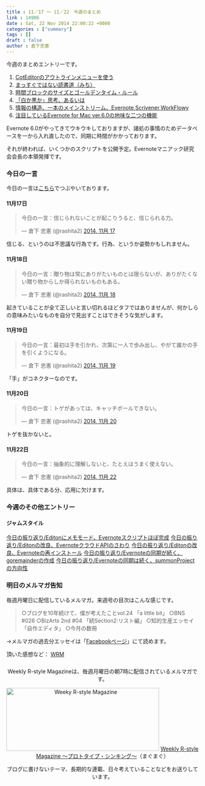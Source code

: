 ```yaml
---
title : 11／17 〜 11／22　今週のまとめ
link : 14906
date : Sat, 22 Nov 2014 22:00:22 +0000
categories : ["summary"]
tags : []
draft : false
author : 倉下忠憲
---
```


今週のまとめエントリーです。
 
<ol>
<li><a href="https://rashita.net/blog/?p=14847" target="_blank">CotEditorのアウトラインメニューを使う</a></li>
<li><a href="https://rashita.net/blog/?p=14857" target="_blank">まっすぐではない読書道（みち）</a></li>
<li><a href="https://rashita.net/blog/?p=14865" target="_blank">時間ブロックのサイズとゴールデンタイム・ルール</a></li>
<li><a href="https://rashita.net/blog/?p=14883" target="_blank">「白か黒か」思考、あるいは</a></li>
<li><a href="https://rashita.net/blog/?p=14894" target="_blank">情報の構造、一本のメインストリーム、Evernote,Scrivener,WorkFlowy</a></li>
<li><a href="https://rashita.net/blog/?p=14898" target="_blank">注目しているEvernote for Mac ver.6.0の地味な二つの機能</a></li>
</ol>

Evernote 6.0がやってきてウキウキしておりますが、諸処の事情のためデータベースを一から入れ直したので、同期に時間がかかっております。

それが終われば、いくつかのスクリプトを公開予定。Evernoteマニアック研究会会長の本領発揮です。

<h3>今日の一言</h3>
今日の一言は<a href="http://twitter.com/rashita2 ">こちら</a>でつぶやいております。

<h4>11月17日</h4>

<blockquote class="twitter-tweet" lang="ja"><p>今日の一言：信じられないことが起こりうると、信じられる力。</p>&mdash; 倉下 忠憲 (@rashita2) <a href="https://twitter.com/rashita2/status/534315179526201345">2014, 11月 17</a></blockquote>
<script async src="//platform.twitter.com/widgets.js" charset="utf-8"></script>

信じる、というのは不思議な行為です。行為、というか姿勢かもしれません。

<h4>11月18日</h4>

<blockquote class="twitter-tweet" lang="ja"><p>今日の一言：贈り物は常にありがたいものとは限らないが、ありがたくない贈り物からしか得られないものもある。</p>&mdash; 倉下 忠憲 (@rashita2) <a href="https://twitter.com/rashita2/status/534678115235016704">2014, 11月 18</a></blockquote>
<script async src="//platform.twitter.com/widgets.js" charset="utf-8"></script>

起きていることが全て正しいと言い切れるほどタフではありませんが、何かしらの意味みたいなものを自分で見出すことはできそうな気がします。

<h4>11月19日</h4>

<blockquote class="twitter-tweet" lang="ja"><p>今日の一言：最初は手を引かれ、次第に一人で歩み出し、やがて誰かの手を引くようになる。</p>&mdash; 倉下 忠憲 (@rashita2) <a href="https://twitter.com/rashita2/status/535021356165783552">2014, 11月 19</a></blockquote>
<script async src="//platform.twitter.com/widgets.js" charset="utf-8"></script>

「手」がコネクターなのです。

<h4>11月20日</h4>

<blockquote class="twitter-tweet" lang="ja"><p>今日の一言：トゲがあっては、キャッチボールできない。</p>&mdash; 倉下 忠憲 (@rashita2) <a href="https://twitter.com/rashita2/status/535349804801339392">2014, 11月 20</a></blockquote>
<script async src="//platform.twitter.com/widgets.js" charset="utf-8"></script>

トゲを抜かないと。

<h4>11月22日</h4>

<blockquote class="twitter-tweet" lang="ja"><p>今日の一言：抽象的に理解しないと、たとえはうまく使えない。</p>&mdash; 倉下 忠憲 (@rashita2) <a href="https://twitter.com/rashita2/status/536012702053711875">2014, 11月 22</a></blockquote>
<script async src="//platform.twitter.com/widgets.js" charset="utf-8"></script>

具体は、具体である分、応用に欠けます。

<h3>今週のその他エントリー</h3>

<H4>ジャムスタイル</H4>

<a href="http://rashita.hatenablog.com/entry/2014/11/17/211632" target="_blank">今日の振り返り/Editonにメモモード、Evernoteスクリプトほぼ完成</a>
<a href="http://rashita.hatenablog.com/entry/2014/11/18/223053" target="_blank">今日の振り返り/Editonの改良、EvernoteクラウドAPIのさわり</a>
<a href="http://rashita.hatenablog.com/entry/2014/11/19/200056" target="_blank">今日の振り返り/Editonの改良、Evernoteの再インストール</a>
<a href="http://rashita.hatenablog.com/entry/2014/11/20/205947" target="_blank">今日の振り返り/Evernoteの同期が続く、goremainderの作成</a>
<a href="http://rashita.hatenablog.com/entry/2014/11/21/222413" target="_blank">今日の振り返り/Evernoteの同期は続く、summonProjectの方向性</a>

<h3>明日のメルマガ告知</h3>
毎週月曜日に配信しているメルマガ。来週号の目次はこんな感じです。
<blockquote>
○ブログを10年続けて、僕が考えたことvol.24 「a little bit」
○BNS #026
○BizArts 2nd #04 「続Section2:リスト編」
○知的生産エッセイ　「自作エディタ」
○今月の数冊　
</blockquote>
→メルマガの過去分エッセイは「<a href="http://www.facebook.com/home.php#!/rashitaportal">Facebookページ</a>」にて読めます。

頂いた感想など：
<a class="twitter-timeline"  href="https://twitter.com/rashita2/timelines/427262290753097729"  data-widget-id="427265271171010561">WRM</a>
    <script>!function(d,s,id){var js,fjs=d.getElementsByTagName(s)[0],p=/^http:/.test(d.location)?'http':'https';if(!d.getElementById(id)){js=d.createElement(s);js.id=id;js.src=p+"://platform.twitter.com/widgets.js";fjs.parentNode.insertBefore(js,fjs);}}(document,"script","twitter-wjs");</script>


<div style="text-align:center;margin-top:25px;">
Weekly R-style Magazineは、毎週月曜日の朝7時に配信されているメルマガです。

<a href="http://www.mag2.com/m/0001185133.html" target="_blank"><img src="https://rashita.net/blog/wp-content/uploads/2010/09/mmbanner.jpg" alt="Weeky R-style Magazine" width="400" height="165" class="alignnone size-full wp-image-12201" /></a>
<a href="http://www.mag2.com/m/0001185133.html" target="_blank">Weekly R-style Magazine ～プロトタイプ・シンキング～</a>（まぐまぐ）

ブログに書けないテーマ、長期的な連載、日々考えていることなどをお送りしています。
</div> 

